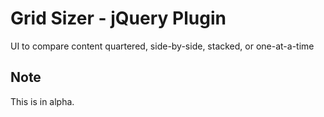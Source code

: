 <h1>Grid Sizer - jQuery Plugin</h1>
UI to compare content quartered, side-by-side, stacked, or one-at-a-time

<h2>Note</h2>
This is in alpha.
